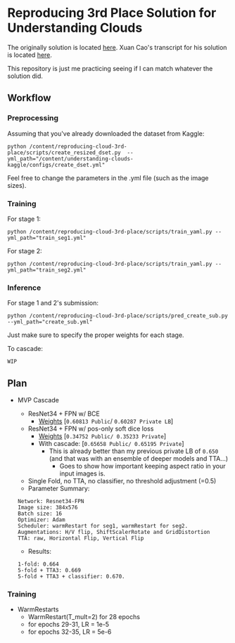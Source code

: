 # Reproducing 3rd Place Solution for Understanding Clouds
The originally solution is located [here](https://github.com/naivelamb/kaggle-cloud-organization).
Xuan Cao's transcript for his solution is located [here](https://www.kaggle.com/c/understanding_cloud_organization/discussion/117949).

This repository is just me practicing seeing if I can match whatever the solution did.

## Workflow
### Preprocessing
Assuming that you've already downloaded the dataset from Kaggle:
```
python /content/reproducing-cloud-3rd-place/scripts/create_resized_dset.py  --yml_path="/content/understanding-clouds-kaggle/configs/create_dset.yml"
```
Feel free to change the parameters in the .yml file (such as the image sizes).
### Training
For stage 1:
```
python /content/reproducing-cloud-3rd-place/scripts/train_yaml.py --yml_path="train_seg1.yml"
```
For stage 2:
```
python /content/reproducing-cloud-3rd-place/scripts/train_yaml.py --yml_path="train_seg2.yml"
```
### Inference
For stage 1 and 2's submission:
```
python /content/reproducing-cloud-3rd-place/scripts/pred_create_sub.py --yml_path="create_sub.yml"
```
Just make sure to specify the proper weights for each stage.

To cascade:
```
WIP
```

## Plan
* MVP Cascade
  * ResNet34 + FPN w/ BCE
    * [Weights](https://drive.google.com/open?id=1ibc0aNyQxxNvPqix9CABAKAAH5p6iL4d) [`0.60813 Public`/ `0.60287 Private LB`]
  * ResNet34 + FPN w/ pos-only soft dice loss
    * [Weights](https://drive.google.com/open?id=1sIYsZQAnfdyykArCvVEIR0VCOszMSJHw) [`0.34752 Public/ 0.35233 Private`]
    * With cascade: [`0.65658 Public/ 0.65195 Private`]
      * This is already better than my previous private LB of `0.650` (and that was with an ensemble of deeper models and TTA...)
        * Goes to show how important keeping aspect ratio in your input images is.
  * Single Fold, no TTA, no classifier, no threshold adjustment (=0.5)
  * Parameter Summary:
  ```
  Network: Resnet34-FPN
  Image size: 384x576
  Batch size: 16
  Optimizer: Adam
  Scheduler: warmRestart for seg1, warmRestart for seg2.
  Augmentations: H/V flip, ShiftScalerRotate and GridDistortion
  TTA: raw, Horizontal Flip, Vertical Flip
  ```

  * Results:
  ```
  1-fold: 0.664
  5-fold + TTA3: 0.669
  5-fold + TTA3 + classifier: 0.670.
  ```

### Training
* WarmRestarts
  * WarmRestart(T_mult=2) for 28 epochs
  * for epochs 29-31, LR = 1e-5
  * for epochs 32-35, LR = 5e-6
